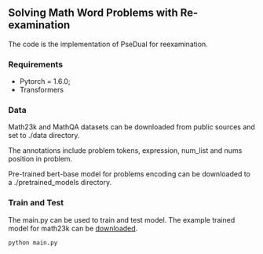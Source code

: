 ## Solving Math Word Problems with Re-examination 
The code is the implementation of PseDual for reexamination.

### Requirements
* Pytorch = 1.6.0;
* Transformers

### Data
Math23k and MathQA datasets can be downloaded from public sources and set to ./data directory. 

The annotations include problem tokens, expression, num_list and nums position in problem.

Pre-trained bert-base model for problems encoding can be downloaded to a ./pretrained_models directory.

### Train and Test
The main.py can be used to train and test model. The example trained model for math23k can be [downloaded](https://drive.google.com/file/d/1OZ7-6xx-dkOzGZWplwwqSOOHvpnYdGoR/view?usp=drive_link).
```
python main.py
```
